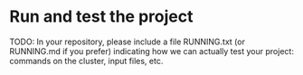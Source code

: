 # Run and test the project
TODO: In your repository, please include a file RUNNING.txt (or RUNNING.md if you prefer) indicating how we can actually test your project: commands on the cluster, input files, etc.